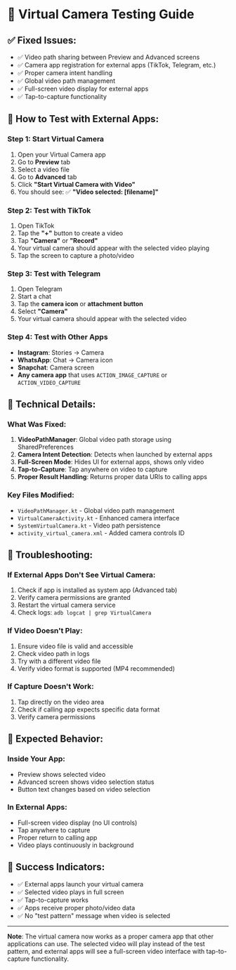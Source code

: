 # 🎥 Virtual Camera Testing Guide

## ✅ **Fixed Issues:**
- ✅ Video path sharing between Preview and Advanced screens
- ✅ Camera app registration for external apps (TikTok, Telegram, etc.)
- ✅ Proper camera intent handling
- ✅ Global video path management
- ✅ Full-screen video display for external apps
- ✅ Tap-to-capture functionality

## 🧪 **How to Test with External Apps:**

### **Step 1: Start Virtual Camera**
1. Open your Virtual Camera app
2. Go to **Preview** tab
3. Select a video file
4. Go to **Advanced** tab
5. Click **"Start Virtual Camera with Video"**
6. You should see: ✅ **"Video selected: [filename]"**

### **Step 2: Test with TikTok**
1. Open TikTok
2. Tap the **"+"** button to create a video
3. Tap **"Camera"** or **"Record"**
4. Your virtual camera should appear with the selected video playing
5. Tap the screen to capture a photo/video

### **Step 3: Test with Telegram**
1. Open Telegram
2. Start a chat
3. Tap the **camera icon** or **attachment button**
4. Select **"Camera"**
5. Your virtual camera should appear with the selected video

### **Step 4: Test with Other Apps**
- **Instagram**: Stories → Camera
- **WhatsApp**: Chat → Camera icon
- **Snapchat**: Camera screen
- **Any camera app** that uses `ACTION_IMAGE_CAPTURE` or `ACTION_VIDEO_CAPTURE`

## 🔧 **Technical Details:**

### **What Was Fixed:**
1. **VideoPathManager**: Global video path storage using SharedPreferences
2. **Camera Intent Detection**: Detects when launched by external apps
3. **Full-Screen Mode**: Hides UI for external apps, shows only video
4. **Tap-to-Capture**: Tap anywhere on video to capture
5. **Proper Result Handling**: Returns proper data URIs to calling apps

### **Key Files Modified:**
- `VideoPathManager.kt` - Global video path management
- `VirtualCameraActivity.kt` - Enhanced camera interface
- `SystemVirtualCamera.kt` - Video path persistence
- `activity_virtual_camera.xml` - Added camera controls ID

## 🐛 **Troubleshooting:**

### **If External Apps Don't See Virtual Camera:**
1. Check if app is installed as system app (Advanced tab)
2. Verify camera permissions are granted
3. Restart the virtual camera service
4. Check logs: `adb logcat | grep VirtualCamera`

### **If Video Doesn't Play:**
1. Ensure video file is valid and accessible
2. Check video path in logs
3. Try with a different video file
4. Verify video format is supported (MP4 recommended)

### **If Capture Doesn't Work:**
1. Tap directly on the video area
2. Check if calling app expects specific data format
3. Verify camera permissions

## 📱 **Expected Behavior:**

### **Inside Your App:**
- Preview shows selected video
- Advanced screen shows video selection status
- Button text changes based on video selection

### **In External Apps:**
- Full-screen video display (no UI controls)
- Tap anywhere to capture
- Proper return to calling app
- Video plays continuously in background

## 🎯 **Success Indicators:**
- ✅ External apps launch your virtual camera
- ✅ Selected video plays in full screen
- ✅ Tap-to-capture works
- ✅ Apps receive proper photo/video data
- ✅ No "test pattern" message when video is selected

---

**Note**: The virtual camera now works as a proper camera app that other applications can use. The selected video will play instead of the test pattern, and external apps will see a full-screen video interface with tap-to-capture functionality.
